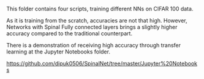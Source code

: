 This folder contains four scripts, training different NNs on CIFAR 100 data.

As it is training from the scratch, accuracies are not that high. However, Networks with Spinal Fully connected layers brings a slightly higher accuracy compared to the traditional counterpart.

There is a demonstration of receiving high accuracy through transfer learning at the Jupyter Notebooks folder.

https://github.com/dipuk0506/SpinalNet/tree/master/Jupyter%20Notebooks
